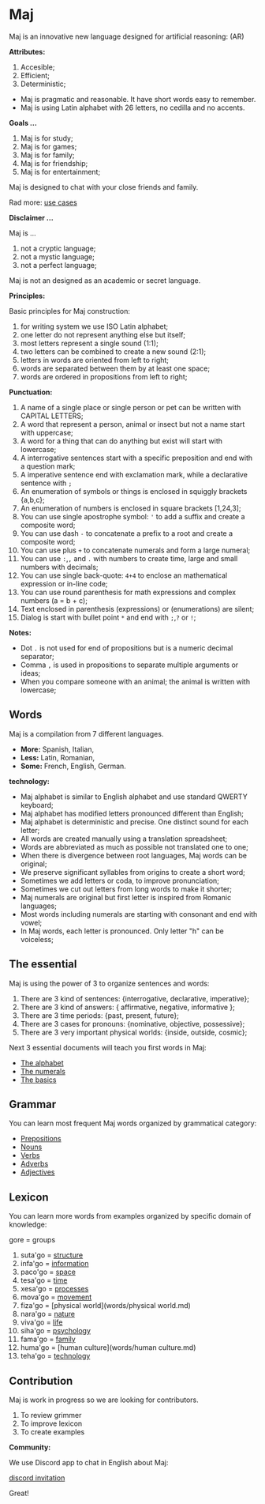 # Maj

Maj is an innovative new language designed for artificial reasoning: (AR)

**Attributes:**

1. Accesible;
2. Efficient;
3. Deterministic;

* Maj is pragmatic and reasonable. It have short words easy to remember.
* Maj is using Latin alphabet with 26 letters, no cedilla and no accents.

**Goals ...**

1. Maj is for study;
2. Maj is for games;
3. Maj is for family;
4. Maj is for friendship;
5. Maj is for entertainment;

Maj is designed to chat with your close friends and family.

Rad more: [use cases](case.md)

**Disclaimer ...**

Maj is ...

1. not a cryptic language;
1. not a mystic language;
1. not a perfect language;

Maj is not an designed as an academic or secret language.

**Principles:**

Basic principles for Maj construction:

1. for writing system we use ISO Latin alphabet;
1. one letter do not represent anything else but itself;
1. most letters represent a single sound (1:1);
1. two letters can be combined to create a new sound (2:1);
1. letters in words are oriented from left to right;
1. words are separated between them by at least one space;
1. words are ordered in propositions from left to right;

**Punctuation:**

1. A name of a single place or single person or pet can be written with CAPITAL LETTERS;
1. A word that represent a person, animal or insect but not a name start with uppercase;
1. A word for a thing that can do anything but exist will start with lowercase;
1. A interrogative sentences start with a specific preposition and end with a question mark;
1. A imperative sentence end with exclamation mark, while a declarative sentence with `;`
1. An enumeration of symbols or things is enclosed in squiggly brackets {a,b,c};
1. An enumeration of numbers is enclosed in square brackets [1,24,3];
1. You can use single apostrophe symbol: `'` to add a suffix and create a composite word;
1. You can use dash `-` to concatenate a prefix to a root and create a composite word;
1. You can use plus `+` to concatenate numerals and form a large numeral;
1. You can use `:`,`,` and `.` with numbers to create time, large and small numbers with decimals;
1. You can use single back-quote: `4+4` to enclose an mathematical expression or in-line code;
1. You can use round parenthesis for math expressions and complex numbers (a = b + c);
1. Text enclosed in parenthesis (expressions) or (enumerations) are silent;
1. Dialog is start with bullet point `*` and end with `;`,`?` or `!`;


**Notes:**
* Dot `.` is not used for end of propositions but is a numeric decimal separator;
* Comma `,` is used in propositions to separate multiple arguments or ideas;
* When you compare someone with an animal; the animal is written with lowercase;

## Words

Maj is a compilation from 7 different languages.

* **More:** Spanish, Italian, 
* **Less:** Latin, Romanian, 
* **Some:** French, English, German.

**technology:**

* Maj alphabet is similar to English alphabet and use standard QWERTY keyboard;
* Maj alphabet has modified letters pronounced different than English;
* Maj alphabet is deterministic and precise. One distinct sound for each letter;
* All words are created manually using a translation spreadsheet;
* Words are abbreviated as much as possible not translated one to one;
* When there is divergence between root languages, Maj words can be original;
* We preserve significant syllables from origins to create a short word;
* Sometimes we add letters or coda, to improve pronunciation;
* Sometimes we cut out letters from long words to make it shorter;
* Maj numerals are original but first letter is inspired from Romanic languages;
* Most words including numerals are starting with consonant and end with vowel;
* In Maj words, each letter is pronounced. Only letter "h" can be voiceless;

## The essential

Maj is using the power of 3 to organize sentences and words:

1. There are 3 kind of sentences: {interrogative, declarative, imperative};
1. There are 3 kind of answers: { affirmative, negative, informative };
1. There are 3 time periods: {past, present, future};
1. There are 3 cases for pronouns: {nominative, objective, possessive};
1. There are 3 very important physical worlds: {inside, outside, cosmic};


Next 3 essential documents will teach you first words in Maj:

* [The alphabet](alphabet.md)
* [The numerals](numerals.md)
* [The basics](basic.md)

## Grammar

You can learn most frequent Maj words organized by grammatical category:

* [Prepositions](preposition.md)
* [Nouns](nouns.md)
* [Verbs](verbs.md)
* [Adverbs](adverbs.md)
* [Adjectives](adjectives.md)

## Lexicon

You can learn more words from examples organized by specific domain of knowledge:

gore = groups

1. suta'go = [structure](words/structure)
1. infa'go = [information](words/information.md)
1. paco'go = [space](words/space.md)
1. tesa'go = [time](words/time.md)
1. xesa'go = [processes](words/processes.md)
1. mova'go = [movement](words/movement.md)
1. fiza'go = [physical world](words/physical world.md)
1. nara'go = [nature](words/nature.md)
1. viva'go = [life](words/life.md)
1. siha'go = [psychology](words/psychology.md)
1. fama'go = [family](words/family.md)
1. huma'go = [human culture](words/human culture.md)
1. teha'go = [technology](words/technology.md)


## Contribution

Maj is work in progress so we are looking for contributors.

1. To review grimmer
2. To improve lexicon
3. To create examples

**Community:**

We use Discord app to chat in English about Maj: 

[discord invitation](https://discord.gg/SRX3tse)

Great!